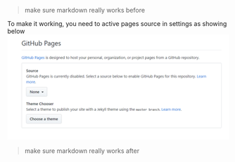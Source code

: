 >make sure markdown really works before

To make it working, you need to active pages source in settings as showing below
![Image](Annotation%202019-06-19%20163156.png)

>make sure markdown really works after
